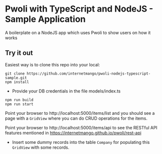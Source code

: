 # Pwoli with TypeScript and NodeJS - Sample Application

A boilerplate on a NodeJS app which uses Pwoli to show users on how it works

## Try it out

Easiest way is to clone this repo into your local:

```
git clone https://github.com/internetmango/pwoli-nodejs-typescript-sample.git
npm install
```

- Provide your DB credentials in the file models/index.ts

```
npm run build
npm run start
```

Point your browser to http://localhost:5000/items/list and you should see a page with a `GridView` where you can do CRUD operations for the items.

Point your browser to http://localhost:5000/items/api to see the RESTful API features mentioned in https://internetmango.github.io/pwoli/rest-api

- Insert some dummy records into the table `Company` for populating this `GridView` with some records.

